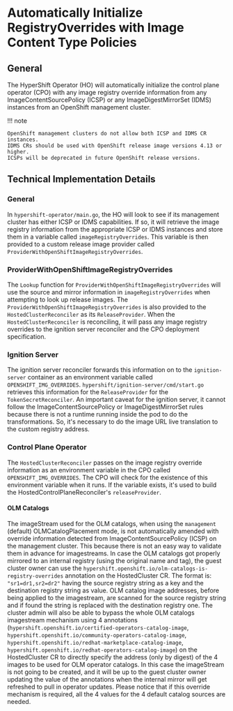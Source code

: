 # Automatically Initialize RegistryOverrides with Image Content Type Policies
## General
The HyperShift Operator (HO) will automatically initialize the control plane operator (CPO) with any image registry override information from any ImageContentSourcePolicy (ICSP) or any ImageDigestMirrorSet (IDMS) instances from an OpenShift management cluster.

!!! note

    OpenShift management clusters do not allow both ICSP and IDMS CR instances.
    IDMS CRs should be used with OpenShift release image versions 4.13 or higher.
    ICSPs will be deprecated in future OpenShift release versions.

## Technical Implementation Details
### General
In `hypershift-operator/main.go`, the HO will look to see if its management cluster has either ICSP or IDMS capabilities. If so, it will retrieve the image registry information from the appropriate ICSP or IDMS instances and store them in a variable called `imageRegistryOverrides`. This variable is then provided to a custom release image provider called `ProviderWithOpenShiftImageRegistryOverrides`.

### ProviderWithOpenShiftImageRegistryOverrides
The `Lookup` function for `ProviderWithOpenShiftImageRegistryOverrides` will use the source and mirror information in `imageRegistryOverrides` when attempting to look up release images.
The `ProviderWithOpenShiftImageRegistryOverrides` is also provided to the `HostedClusterReconciler` as its `ReleaseProvider`. When the `HostedClusterReconciler` is reconciling, it will pass any image registry overrides to the ignition server reconciler and the CPO deployment specification.

### Ignition Server
The ignition server reconciler forwards this information on to the `ignition-server` container as an environment variable called `OPENSHIFT_IMG_OVERRIDES`. `hypershift/ignition-server/cmd/start.go` retrieves this information for the `ReleaseProvider` for the `TokenSecretReconciler`. An important caveat for the ignition server, it cannot follow the ImageContentSourcePolicy or ImageDigestMirrorSet rules because there is not a runtime running inside the pod to do the transformations. So, it's necessary to do the image URL live translation to the custom registry address.

### Control Plane Operator
The `HostedClusterReconciler` passes on the image registry override information as an environment variable in the CPO called `OPENSHIFT_IMG_OVERRIDES`. The CPO will check for the existence of this environment variable when it runs. If the variable exists, it's used to build the HostedControlPlaneReconciler's `releaseProvider`.

#### OLM Catalogs
The imageStream used for the OLM catalogs, when using the `management` (default) OLMCatalogPlacement mode, is not automatically amended with override information detected from ImageContentSourcePolicy (ICSP) on the management cluster.
This because there is not an easy way to validate them in advance for imagestreams.
In case the OLM catalogs got properly mirrored to an internal registry (using the original name and tag), the guest cluster owner can use the `hypershift.openshift.io/olm-catalogs-is-registry-overrides` annotation on the HostedCluster CR.
The format is: `"sr1=dr1,sr2=dr2"` having the source registry string as a key and the destination registry string as value.
OLM catalog image addresses, before being applied to the imagestream, are scanned for the source registry string and if found the string is replaced with the destination registry one.
The cluster admin will also be able to bypass the whole OLM catalogs imagestream mechanism using 4 annotations (`hypershift.openshift.io/certified-operators-catalog-image`, `hypershift.openshift.io/community-operators-catalog-image`, `hypershift.openshift.io/redhat-marketplace-catalog-image`, `hypershift.openshift.io/redhat-operators-catalog-image`) on the HostedCluster CR to directly specify the address (only by digest) of the 4 images to be used for OLM operator catalogs.
In this case the imageStream is not going to be created, and it will be up to the guest cluster owner updating the value of the annotations when the internal mirror will get refreshed to pull in operator updates.
Please notice that if this override mechanism is required, all the 4 values for the 4 default catalog sources are needed.